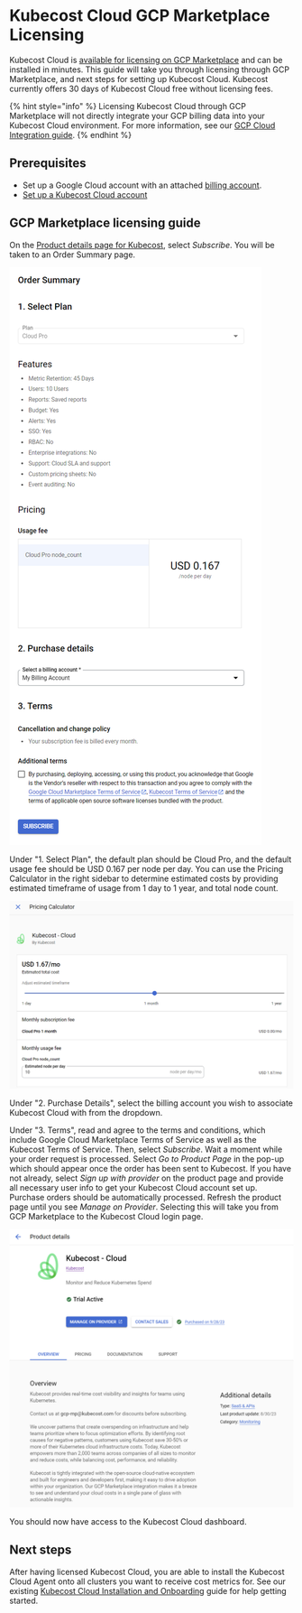 # Kubecost Cloud GCP Marketplace Licensing

Kubecost Cloud is [available for licensing on GCP Marketplace](https://console.cloud.google.com/marketplace/product/kubecost-public/kubecost-cloud) and can be installed in minutes. This guide will take you through licensing through GCP Marketplace, and next steps for setting up Kubecost Cloud. Kubecost currently offers 30 days of Kubecost Cloud free without licensing fees.

{% hint style="info" %}
Licensing Kubecost Cloud through GCP Marketplace will not directly integrate your GCP billing data into your Kubecost Cloud environment. For more information, see our [GCP Cloud Integration guide](/kubecost-cloud/kubecost-cloud-cloud-billing-integrations/kubecost-cloud-gcp-integration.md).
{% endhint %}

## Prerequisites

* Set up a Google Cloud account with an attached [billing account](https://cloud.google.com/billing/docs/how-to/create-billing-account).
* [Set up a Kubecost Cloud account](kubecost-cloud/cloud-installation-and-onboarding.md#creating-a-user-account)

## GCP Marketplace licensing guide

On the [Product details page for Kubecost](https://console.cloud.google.com/marketplace/product/kubecost-public/kubecost-cloud), select _Subscribe_. You will be taken to an Order Summary page.

![Order Summary page](/images/order-summary.png)

Under "1. Select Plan", the default plan should be Cloud Pro, and the default usage fee should be USD 0.167 per node per day. You can use the Pricing Calculator in the right sidebar to determine estimated costs by providing estimated timeframe of usage from 1 day to 1 year, and total node count.

![Pricing Calculator](/images/pricing-calculator.png)

Under "2. Purchase Details", select the billing account you wish to associate Kubecost Cloud with from the dropdown.

Under "3. Terms", read and agree to the terms and conditions, which include Google Cloud Marketplace Terms of Service as well as the Kubecost Terms of Service. Then, select _Subscribe_. Wait a moment while your order request is processed. Select _Go to Product Page_ in the pop-up which should appear once the order has been sent to Kubecost. If you have not already, select _Sign up with provider_ on the product page and provide all necessary user info to get your Kubecost Cloud account set up. Purchase orders should be automatically processed. Refresh the product page until you see _Manage on Provider_. Selecting this will take you from GCP Marketplace to the Kubecost Cloud login page.

![Kubecost Cloud product page](/images/kc-cloud-gcp.png)

You should now have access to the Kubecost Cloud dashboard.

## Next steps

After having licensed Kubecost Cloud, you are able to install the Kubecost Cloud Agent onto all clusters you want to receive cost metrics for. See our existing [Kubecost Cloud Installation and Onboarding](/kubecost-cloud/cloud-installation-and-onboarding.md) guide for help getting started.


